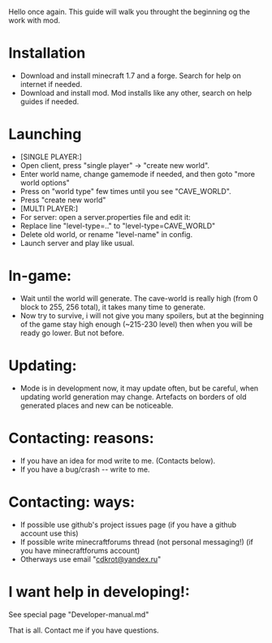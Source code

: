 Hello once again.
This guide will walk you throught the beginning og the work with mod.

Installation
============
* Download and install minecraft 1.7 and a forge. Search for help on internet if needed.
* Download and install mod. Mod installs like any other, search on help guides if needed.


Launching
==============
* [SINGLE PLAYER:]
* Open client, press "single player" -> "create new world".
* Enter world name, change gamemode if needed, and then goto "more world options"
* Press on "world type" few times until you see "CAVE_WORLD".
* Press "create new world"
* [MULTI PLAYER:]
* For server: open a server.properties file and edit it:
* Replace line "level-type=.." to "level-type=CAVE_WORLD"
* Delete old world, or rename "level-name" in config.
* Launch server and play like usual.

In-game:
===========
* Wait until the world will generate. The cave-world is really high (from 0 block to 255, 256 total), it takes many time to generate.
* Now try to survive, i will not give you many spoilers, but at the beginning of the game stay high enough (~215-230 level) then when you will be ready go lower. But not before.


Updating:
==========
* Mode is in development now, it may update often, but be careful, when updating world generation may change. Artefacts on borders of old generated places and new can be noticeable.

Contacting: reasons:
======================
* If you have an idea for mod write to me. (Contacts below).
* If you have a bug/crash -- write to me.

Contacting: ways:
===================
* If possible use github's project issues page (if you have a github account use this)
* If possible write minecraftforums thread (not personal messaging!) (if you have minecraftforums account)
* Otherways use email "cdkrot@yandex.ru"

I want help in developing!:
=============================
See special page "Developer-manual.md"

That is all. Contact me if you have questions.


